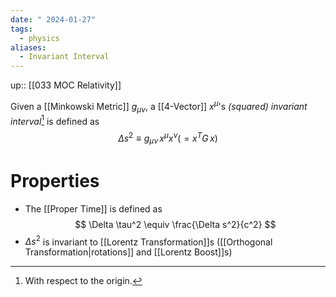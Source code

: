 ```yaml
---
date: " 2024-01-27"
tags:
  - physics
aliases:
  - Invariant Interval
---
```

up:: [[033 MOC Relativity]]

Given a [[Minkowski Metric]] $g_{\mu\nu}$, a [[4-Vector]] $x^\mu$'s *(squared) invariant interval*[^1] is defined as
$$
\Delta s^2 \equiv g_{\mu\nu} \, x^\mu x^\nu (=x^T G \,x)
$$
# Properties
- The [[Proper Time]] is defined as 
$$
\Delta \tau^2 \equiv \frac{\Delta s^2}{c^2}
$$
- $\Delta s^2$ is invariant to [[Lorentz Transformation]]s ([[Orthogonal Transformation|rotations]] and [[Lorentz Boost]]s)

[^1]: With respect to the origin.